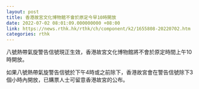```yaml
---
layout: post
title: 香港故宮文化博物館不會於原定今早10時開放
date: 2022-07-02 08:01:09.000000000 +08:00
link: https://news.rthk.hk/rthk/ch/component/k2/1655808-20220702.htm
categories: rthk
---
```


八號熱帶氣旋警告信號現正生效，香港故宮文化博物館將不會於原定時間上午10時開放。

如果八號熱帶氣旋警告信號於下午4時或之前除下，香港故宮會在警告信號除下3個小時內開放，已購票人士可留意香港故宮的公布。
